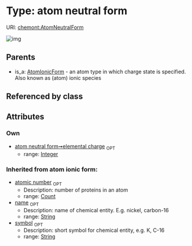 
# Type: atom neutral form




URI: [chemont:AtomNeutralForm](http://w3id.org/chemontAtomNeutralForm)


![img](http://yuml.me/diagram/nofunky;dir:TB/class/[AtomIonicForm]^-[AtomNeutralForm&#124;elemental_charge:integer%20%3F;atomic_number(i):count%20%3F;symbol(i):string%20%3F;name(i):string%20%3F],[AtomIonicForm])

## Parents

 *  is_a: [AtomIonicForm](AtomIonicForm.md) - an atom type in which charge state is specified. Also known as (atom) ionic species

## Referenced by class


## Attributes


### Own

 * [atom neutral form➞elemental charge](atom_neutral_form_elemental_charge.md)  <sub>OPT</sub>
    * range: [Integer](types/Integer.md)

### Inherited from atom ionic form:

 * [atomic number](atomic_number.md)  <sub>OPT</sub>
    * Description: number of proteins in an atom
    * range: [Count](types/Count.md)
 * [name](name.md)  <sub>OPT</sub>
    * Description: name of chemical entity. E.g. nickel, carbon-16
    * range: [String](types/String.md)
 * [symbol](symbol.md)  <sub>OPT</sub>
    * Description: short symbol for chemical entity, e.g. K, C-16
    * range: [String](types/String.md)
